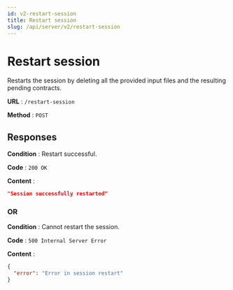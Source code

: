```yaml
---
id: v2-restart-session
title: Restart session
slug: /api/server/v2/restart-session
---
```


# Restart session

Restarts the session by deleting all the provided input files and the resulting pending contracts.

**URL** : `/restart-session`

**Method** : `POST`

## Responses

**Condition** : Restart successful.

**Code** : `200 OK`

**Content** :

```json
"Session successfully restarted"
```

### OR

**Condition** : Cannot restart the session.

**Code** : `500 Internal Server Error`

**Content** :

```json
{
  "error": "Error in session restart"
}
```
